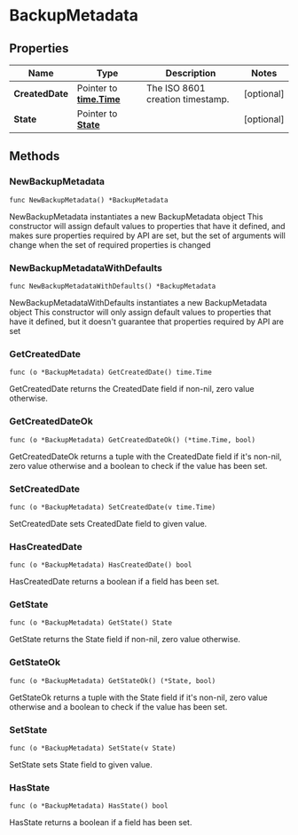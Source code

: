 # BackupMetadata

## Properties

|Name | Type | Description | Notes|
|------------ | ------------- | ------------- | -------------|
|**CreatedDate** | Pointer to [**time.Time**](time.Time.md) | The ISO 8601 creation timestamp. | [optional] |
|**State** | Pointer to [**State**](State.md) |  | [optional] |

## Methods

### NewBackupMetadata

`func NewBackupMetadata() *BackupMetadata`

NewBackupMetadata instantiates a new BackupMetadata object
This constructor will assign default values to properties that have it defined,
and makes sure properties required by API are set, but the set of arguments
will change when the set of required properties is changed

### NewBackupMetadataWithDefaults

`func NewBackupMetadataWithDefaults() *BackupMetadata`

NewBackupMetadataWithDefaults instantiates a new BackupMetadata object
This constructor will only assign default values to properties that have it defined,
but it doesn't guarantee that properties required by API are set

### GetCreatedDate

`func (o *BackupMetadata) GetCreatedDate() time.Time`

GetCreatedDate returns the CreatedDate field if non-nil, zero value otherwise.

### GetCreatedDateOk

`func (o *BackupMetadata) GetCreatedDateOk() (*time.Time, bool)`

GetCreatedDateOk returns a tuple with the CreatedDate field if it's non-nil, zero value otherwise
and a boolean to check if the value has been set.

### SetCreatedDate

`func (o *BackupMetadata) SetCreatedDate(v time.Time)`

SetCreatedDate sets CreatedDate field to given value.

### HasCreatedDate

`func (o *BackupMetadata) HasCreatedDate() bool`

HasCreatedDate returns a boolean if a field has been set.

### GetState

`func (o *BackupMetadata) GetState() State`

GetState returns the State field if non-nil, zero value otherwise.

### GetStateOk

`func (o *BackupMetadata) GetStateOk() (*State, bool)`

GetStateOk returns a tuple with the State field if it's non-nil, zero value otherwise
and a boolean to check if the value has been set.

### SetState

`func (o *BackupMetadata) SetState(v State)`

SetState sets State field to given value.

### HasState

`func (o *BackupMetadata) HasState() bool`

HasState returns a boolean if a field has been set.



